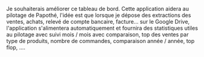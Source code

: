 Je souhaiterais améliorer ce tableau de bord. Cette application aidera au pilotage de Papothé, l'idée est que lorsque je dépose des extractions des ventes, achats, relevé de compte bancaire, facture... sur le Google Drive, l'application s'alimentera automatiquement et fournira des statistiques utiles au pilotage avec suivi mois / mois avec comparaison, top des ventes par type de produits, nombre de commandes, comparaison année / année, top flop, ....
